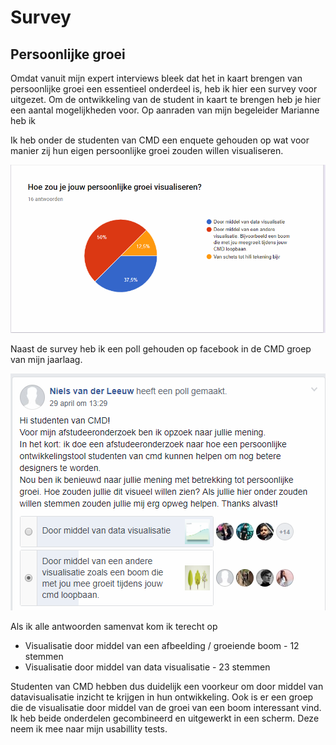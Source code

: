 # Survey

## Persoonlijke groei

Omdat vanuit mijn expert interviews bleek dat het in kaart brengen van persoonlijke groei een essentieel onderdeel is, heb ik hier een survey voor uitgezet. Om de ontwikkeling van de student in kaart te brengen heb je hier een aantal mogelijkheden voor. Op aanraden van mijn begeleider Marianne heb ik

Ik heb onder de studenten van CMD een enquete gehouden op wat voor manier zij hun eigen persoonlijke groei zouden willen visualiseren.

![Survey uitgestuurd naar CMD studenten](../.gitbook/assets/ceb8570e43f6f345cbf0505c4402f386.png)

Naast de survey heb ik een poll gehouden op facebook in de CMD groep van mijn jaarlaag.

![Poll op de facebookpagina van CMD jaarlaag 2015-2016](../.gitbook/assets/6c4fdb8ccb261220bc6c675e387299e6.png)

Als ik alle antwoorden samenvat kom ik terecht op

* Visualisatie door middel van een afbeelding / groeiende boom - 12 stemmen
* Visualisatie door middel van data visualisatie - 23 stemmen

Studenten van CMD hebben dus duidelijk een voorkeur om door middel van datavisualisatie inzicht te krijgen in hun ontwikkeling. Ook is er een groep die de visualisatie door middel van de groei van een boom interessant vind. Ik heb beide onderdelen gecombineerd en uitgewerkt in een scherm. Deze neem ik mee naar mijn usabillity tests.

